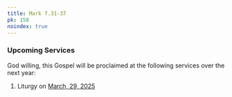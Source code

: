 ```yaml
---
title: Mark 7.31-37
pk: 158
noindex: true
---
```


### Upcoming Services

God willing, this Gospel will be proclaimed at the following services over the next year:


1. Liturgy on [March, 29, 2025](https://orthocal.info/readings/gregorian/2025/03/29/)
